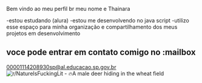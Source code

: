  Bem vindo ao meu perfil br
 meu nome e Thainara 

 -estou estudando (alura) 
 -estou me desenvolvendo no java script
 -utilizo esse espaço para minha organização e compartilhamento dos meus projetos em desenvolvimento

 ## voce pode entrar em contato comigo no :mailbox
 
 00001114208930sp@al.educacao.sp.gov.br
<img src="https://i.redd.it/ivqikvzv174d1.jpeg" alt="r/NatureIsFuckingLit - 🔥A male deer hiding in the wheat field"/> 

